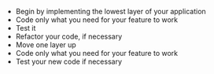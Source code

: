 - Begin by implementing the lowest layer of your application
- Code only what you need for your feature to work
- Test it
- Refactor your code, if necessary
- Move one layer up
- Code only what you need for your feature to work
- Test your new code if necessary
